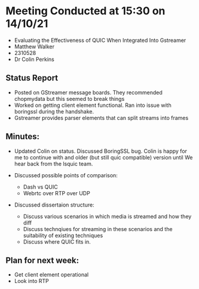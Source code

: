 # Meeting Conducted at 15:30 on 14/10/21

* Evaluating the Effectiveness of QUIC When Integrated Into Gstreamer
* Matthew Walker
* 2310528
* Dr Colin Perkins


## Status Report

* Posted on GStreamer message boards. They recommended chopmydata but this seemed to break things
* Worked on getting client element functional. Ran into issue with boringssl during the handshake.
* Gstreamer provides parser elements that can split streams into frames

## Minutes:
 * Updated Colin on status. Discussed BoringSSL bug. Colin is happy for me to continue with and older (but still quic compatible) version until We hear back from the lsquic team.
 * Discussed possible points of comparison:
    - Dash vs QUIC
    - Webrtc over RTP over UDP

* Discussed dissertaion structure:
  - Discuss various scenarios in which media is streamed and how they diff
  - Discuss technqiues for streaming in these scenarios and the suitability of existing techniques
  - Discuss where QUIC fits in.

## Plan for next week:

- Get client element operational
- Look into RTP

